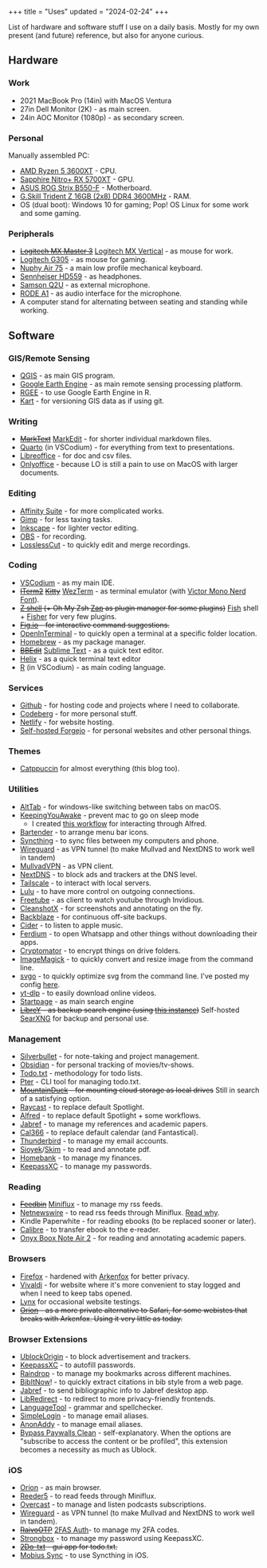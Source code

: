 +++
title = "Uses"
updated = "2024-02-24"
+++

List of hardware and software stuff I use on a daily basis. Mostly for my own present (and future) reference, but also for anyone curious.

## Hardware

### Work

- 2021 MacBook Pro (14in) with MacOS Ventura
- 27in Dell Monitor (2K) - as main screen.
- 24in AOC Monitor (1080p) - as secondary screen.

### Personal

Manually assembled PC:
- [AMD Ryzen 5 3600XT](https://www.amd.com/en/products/cpu/amd-ryzen-5-3600xt) - CPU.
- [Sapphire Nitro+ RX 5700XT](https://www.sapphiretech.com/en/consumer/nitro-radeon-rx-5700-xt-8g-gddr6) - GPU.
- [ASUS ROG Strix B550-F](https://rog.asus.com/motherboards/rog-strix/rog-strix-b550-f-gaming-model/) - Motherboard.
- [G.Skill Trident Z 16GB (2x8) DDR4 3600MHz](https://www.gskill.com/product/165/166/1562743659/F4-3600C16D-16GTZRC) - RAM.
- OS (dual boot): Windows 10 for gaming; Pop! OS Linux for some work and some gaming.

### Peripherals

- <s>[Logitech MX Master 3](https://www.logitech.com/en-us/products/mice/mx-master-3s.910-006556.html)</s> [Logitech MX Vertical](https://www.logitech.com/en/products/mice/mx-vertical-ergonomic-mouse.html) - as mouse for work.
- [Logitech G305](https://www.logitechg.com/en-us/products/gaming-mice/g305-lightspeed-wireless-gaming-mouse.910-005280.html) - as mouse for gaming.
- [Nuphy Air 75](https://nuphy.com/products/air75) - a main low profile mechanical keyboard.
- [Sennheiser HD559](https://www.sennheiser-hearing.com/it-IT/p/hd-559/) - as headphones.
- [Samson Q2U](https://samsontech.com/products/microphones/usb-microphones/q2u/) - as external microphone.
- [RODE A1](https://rode.com/en/interfaces-and-mixers/ai-series/ai-1) - as audio interface for the microphone.
- A computer stand for alternating between seating and standing while working.

## Software

### GIS/Remote Sensing

- [QGIS](https://qgis.org) - as main GIS program.
- [Google Earth Engine](https://earthengine.google.com/) - as main remote sensing processing platform.
- [RGEE](https://r-spatial.github.io/rgee/) - to use Google Earth Engine in R.
- [Kart](https://kartproject.org/) - for versioning GIS data as if using git.

### Writing

- <s>[MarkText](https://github.com/marktext/marktext)</s> [MarkEdit](https://github.com/MarkEdit-app/MarkEdit) - for shorter individual markdown files.
- [Quarto](https://quarto.org/) (in VSCodium) - for everything from text to presentations.
- [Libreoffice](https://www.libreoffice.org/) - for doc and csv files.
- [Onlyoffice](https://www.onlyoffice.com/) - because LO is still a pain to use on MacOS with larger documents.

### Editing

- [Affinity Suite](https://affinity.serif.com) - for more complicated works.
- [Gimp](https://www.gimp.org/) - for less taxing tasks.
- [Inkscape](https://inkscape.org/) - for lighter vector editing.
- [OBS](https://obsproject.com/) - for recording.
- [LosslessCut](https://github.com/mifi/lossless-cut) - to quickly edit and merge recordings.

### Coding

- [VSCodium](https://vscodium.com/) - as my main IDE.
- <s>[ITerm2](https://iterm2.com/)</s> <s>[Kitty](https://sw.kovidgoyal.net/kitty/)</s> [WezTerm](https://wezfurlong.org/wezterm/) - as terminal emulator (with [Victor Mono Nerd Font](https://www.programmingfonts.org/#victor-mono)).
- <s>[Z shell](https://www.zsh.org/) (+ Oh My Zsh [Zap](https://github.com/zap-zsh/zap) as plugin manager for some plugins)</s> [Fish](https://fishshell.com/) shell + [Fisher](https://github.com/jorgebucaran/fisher) for very few plugins.
- <s>[Fig.io](https://fig.io/) - for interactive command suggestions.</s>
- [OpenInTerminal](https://github.com/Ji4n1ng/OpenInTerminal) - to quickly open a terminal at a specific folder location.
- [Homebrew](https://brew.sh/) - as my package manager.
- <s>[BBEdit](https://www.barebones.com/products/bbedit/)</s> [Sublime Text](https://www.sublimetext.com/) - as a quick text editor.
- [Helix](https://helix-editor.com/) - as a quick terminal text editor
- [R](https://www.r-project.org/) (in VSCodium) - as main coding language.

### Services

- [Github](https://github.com/) - for hosting code and projects where I need to collaborate.
- [Codeberg](https://codeberg.org/) - for more personal stuff.
- [Netlify](https://www.netlify.com/) - for website hosting.
- [Self-hosted Forgejo](https://archaeo.cc/forgejo/andreatitolo) - for personal websites and other personal things.

### Themes

- [Catppuccin](https://github.com/catppuccin) for almost everything (this blog too).

### Utilities

- [AltTab](https://alt-tab-macos.netlify.app/) - for windows-like switching between tabs on macOS.
- [KeepingYouAwake](https://keepingyouawake.app/) - prevent mac to go on sleep mode 
  - I created [this workflow](https://github.com/andreatitolo/kya-alfred) for interacting through Alfred.
- [Bartender](https://www.macbartender.com/) - to arrange menu bar icons.
- [Syncthing](https://syncthing.net/) - to sync files between my computers and phone.
- [Wireguard](https://www.wireguard.com/) - as VPN tunnel (to make Mullvad and NextDNS to work well in tandem)
- [MullvadVPN](https://mullvad.net/) - as VPN client.
- [NextDNS](https://nextdns.io/) - to block ads and trackers at the DNS level.
- [Tailscale](https://tailscale.com/) - to interact with local servers.
- [Lulu](https://objective-see.org/products/lulu.html) - to have more control on outgoing connections.
- [Freetube](https://freetubeapp.io/) - as client to watch youtube through Invidious.
- [CleanshotX](https://cleanshot.com/) - for screenshots and annotating on the fly.
- [Backblaze](https://www.backblaze.com/) - for continuous off-site backups.
- [Cider](https://cider.sh/) - to listen to apple music.
- [Ferdium](https://ferdium.org/) - to open Whatsapp and other things without downloading their apps.
- [Cryptomator](https://cryptomator.org/) - to encrypt things on drive folders.
- [ImageMagick](https://imagemagick.org/) - to quickly convert and resize image from the command line.
- [svgo](https://github.com/svg/svgo) - to quickly optimize svg from the command line. I've posted my config [here](https://www.archaeoramblings.com/blog/rebuilding-my-academic-website-with-zola/#svg-icons).
- [yt-dlp](https://github.com/yt-dlp/yt-dlp) - to easily download online videos.
- [Startpage](https://startpage.com) - as main search engine
- <s>[LibreY](https://github.com/hnhx/librex/) - as backup search engine (using [this instance](https://search.ahwx.org))</s> Self-hosted [SearXNG](https://github.com/searxng/searxng) for backup and personal use.

### Management

- [Silverbullet](https://silverbullet.md/) - for note-taking and project management.
- [Obsidian](https://obsidian.md/) - for personal tracking of movies/tv-shows.
- [Todo.txt](https://github.com/todotxt/todo.txt) - methodology for todo lists.
- [Pter](https://vonshednob.cc/pter/) - CLI tool for managing todo.txt.
- <s>[MountainDuck](https://mountainduck.io/) - for mounting cloud storage as local drives</s> Still in search of a satisfying option.
- [Raycast](https://www.raycast.com/) - to replace default Spotlight.
- [Alfred](https://www.alfredapp.com/) - to replace default Spotlight + some workflows.
- [Jabref](https://www.jabref.org/) - to manage my references and academic papers.
- [Cal366](https://nspektor.com/en) - to replace default calendar (and Fantastical).
- [Thunderbird](https://www.thunderbird.net) - to manage my email accounts.
- [Sioyek](https://sioyek.info/)/[Skim](https://skim-app.sourceforge.io/) - to read and annotate pdf.
- [Homebank](https://code.launchpad.net/homebank) - to manage my finances.
- [KeepassXC](https://keepassxc.org/) - to manage my passwords.

### Reading

- <s>[Feedbin](https://feedbin.com/)</s> [Miniflux](https://miniflux.app/) - to manage my rss feeds.
- [Netnewswire](https://netnewswire.com/) - to read rss feeds through Miniflux. [Read why](https://inessential.com/2023/02/20/on_not_taking_money_for_netnewswire).
- Kindle Paperwhite - for reading ebooks (to be replaced sooner or later).
- [Calibre](https://calibre-ebook.com/) - to transfer ebook to the e-reader.
- [Onyx Boox Note Air 2](https://onyxboox.com/boox_noteair2) - for reading and annotating academic papers.

### Browsers

- [Firefox](https://www.mozilla.org/en-US/firefox/new/) - hardened with [Arkenfox](https://github.com/arkenfox/user.js) for better privacy.
- [Vivaldi](https://vivaldi.com/) - for website where it's more convenient to stay logged and when I need to keep tabs opened.
- [Lynx](https://lynx.invisible-island.net/lynx.html) for occasional website testings.
- <s>[Orion](https://browser.kagi.com/) - as a more private alternative to Safari, for some webistes that breaks with Arkenfox. Using it very little as today.</s>

### Browser Extensions

- [UblockOrigin](https://ublockorigin.com/) - to block advertisement and trackers.
- [KeepassXC](https://addons.mozilla.org/en-US/firefox/addon/keepassxc-browser/) - to autofill passwords.
- [Raindrop](https://raindrop.io/) - to manage my bookmarks across different machines.
- [BibItNow](https://addons.mozilla.org/en-US/firefox/addon/bibitnow/)! - to quickly extract citations in bib style from a web page.
- [Jabref](https://addons.mozilla.org/en-US/firefox/addon/jabref/) - to send bibliographic info to Jabref desktop app.
- [LibRedirect](https://libredirect.github.io/) - to redirect to more privacy-friendly frontends.
- [LanguageTool](https://languagetool.org/) - grammar and spellchecker.
- [SimpleLogin](https://simplelogin.io/) - to manage email aliases.
- [AnonAddy](https://anonaddy.com/) - to manage email aliases.
- [Bypass Paywalls Clean](https://gitlab.com/magnolia1234/bypass-paywalls-firefox-clean) - self-explanatory. When the options are "subscribe to access the content or be profiled", this extension becomes a necessity as much as Ublock.

### iOS

- [Orion](https://browser.kagi.com) - as main browser.
- [Reeder5](https://reederapp.com/) - to read feeds through Miniflux.
- [Overcast](https://overcast.fm/) - to manage and listen podcasts subscriptions.
- [Wireguard](https://www.wireguard.com/) - as VPN tunnel (to make Mullvad and NextDNS to work well in tandem).
- <s>[RaivoOTP](https://raivo-otp.com/)</s> [2FAS Auth](https://2fas.com/)- to manage my 2FA codes.
- [Strongbox](https://strongboxsafe.com/) - to manage my password using KeepassXC.
- <s>[2Do-txt](https://github.com/sodenn/2do-txt) - gui app for todo.txt.</s>
- [Mobius Sync](https://www.mobiussync.com/) - to use Syncthing in iOS.